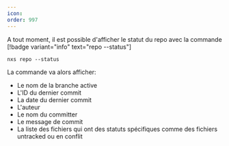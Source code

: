 ```yaml
---
icon: 
order: 997
---
```

A tout moment, il est possible d'afficher le statut du repo avec la commande [!badge variant="info" text="repo --status"]

```console
nxs repo --status
```

La commande va alors afficher:
- Le nom de la branche active
- L'ID du dernier commit
- La date du dernier commit
- L'auteur
- Le nom du committer
- Le message de commit
- La liste des fichiers qui ont des statuts spécifiques comme des fichiers untracked ou en conflit
